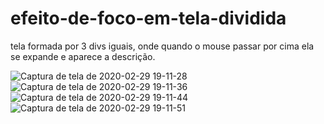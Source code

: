 # efeito-de-foco-em-tela-dividida
tela formada por 3 divs iguais, onde quando o mouse passar por cima ela se expande e aparece a descrição.


![Captura de tela de 2020-02-29 19-11-28](https://user-images.githubusercontent.com/46541402/75615823-b95db600-5b27-11ea-92c1-d63dd5b7fd2a.png)
![Captura de tela de 2020-02-29 19-11-36](https://user-images.githubusercontent.com/46541402/75615825-bbc01000-5b27-11ea-8317-d9466aced5a8.png)
![Captura de tela de 2020-02-29 19-11-44](https://user-images.githubusercontent.com/46541402/75615827-bd89d380-5b27-11ea-9681-011f51edac92.png)
![Captura de tela de 2020-02-29 19-11-51](https://user-images.githubusercontent.com/46541402/75615828-bf539700-5b27-11ea-902f-df18a2bab956.png)
